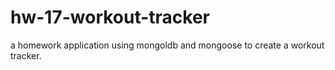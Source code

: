 # hw-17-workout-tracker
a homework application using mongoldb and mongoose to create a workout tracker.
